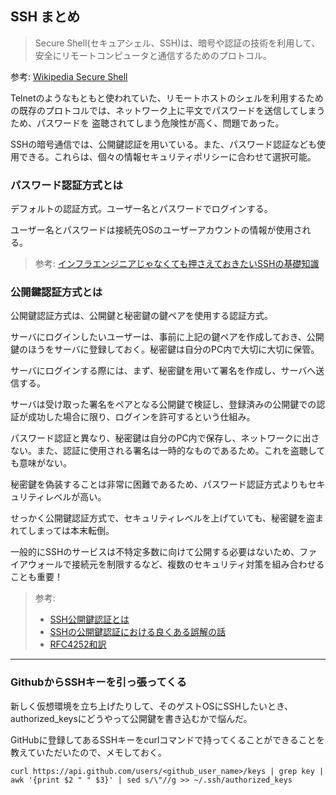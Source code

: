## SSH まとめ

> Secure Shell(セキュアシェル、SSH)は、暗号や認証の技術を利用して、安全にリモートコンピュータと通信するためのプロトコル。

参考: [Wikipedia Secure Shell](https://ja.wikipedia.org/wiki/Secure_Shell)

Telnetのようなもともと使われていた、リモートホストのシェルを利用するための既存のプロトコルでは、ネットワーク上に平文でパスワードを送信してしまうため、パスワードを
盗聴されてしまう危険性が高く、問題であった。

SSHの暗号通信では、公開鍵認証を用いている。また、パスワード認証なども使用できる。これらは、個々の情報セキュリティポリシーに合わせて選択可能。

### パスワード認証方式とは

デフォルトの認証方式。ユーザー名とパスワードでログインする。

ユーザー名とパスワードは接続先OSのユーザーアカウントの情報が使用される。

> 参考: [インフラエンジニアじゃなくても押さえておきたいSSHの基礎知識](https://qiita.com/tag1216/items/5d06bad7468f731f590e)

### 公開鍵認証方式とは

公開鍵認証方式は、公開鍵と秘密鍵の鍵ペアを使用する認証方式。

サーバにログインしたいユーザーは、事前に上記の鍵ペアを作成しておき、公開鍵のほうをサーバに登録しておく。秘密鍵は自分のPC内で大切に大切に保管。

サーバにログインする際には、まず、秘密鍵を用いて署名を作成し、サーバへ送信する。

サーバは受け取った署名をペアとなる公開鍵で検証し、登録済みの公開鍵での認証が成功した場合に限り、ログインを許可するという仕組み。

パスワード認証と異なり、秘密鍵は自分のPC内で保存し、ネットワークに出さない。また、認証に使用される署名は一時的なものであるため。これを盗聴しても意味がない。

秘密鍵を偽装することは非常に困難であるため、パスワード認証方式よりもセキュリティレベルが高い。

せっかく公開鍵認証方式で、セキュリティレベルを上げていても、秘密鍵を盗まれてしまっては本末転倒。

一般的にSSHのサービスは不特定多数に向けて公開する必要はないため、ファイアウォールで接続元を制限するなど、複数のセキュリティ対策を組み合わせることも重要！


> 参考: 
> - [SSH公開鍵認証とは](https://pfs.nifcloud.com/navi/words/ssh.htm#:~:text=%E3%80%8C%E5%85%AC%E9%96%8B%E9%8D%B5%E8%AA%8D%E8%A8%BC%E3%80%8D%E3%81%A8%E3%81%AF,%E4%BF%9D%E7%AE%A1%E3%81%97%E3%81%A6%E3%81%8A%E3%81%8D%E3%81%BE%E3%81%99%E3%80%82)
> - [SSHの公開鍵認証における良くある誤解の話](https://qiita.com/angel_p_57/items/2e3f3f8661de32a0d432)
> - [RFC4252和訳](https://www.unixuser.org/~haruyama/RFC/ssh/rfc4252.txt)



--- 

### GithubからSSHキーを引っ張ってくる

新しく仮想環境を立ち上げたりして、そのゲストOSにSSHしたいとき、authorized_keysにどうやって公開鍵を書き込むかで悩んだ。

GitHubに登録してあるSSHキーをcurlコマンドで持ってくることができることを教えていただいたので、メモしておく。

```
curl https://api.github.com/users/<github_user_name>/keys | grep key | awk '{print $2 " " $3}' | sed s/\"//g >> ~/.ssh/authorized_keys
```

